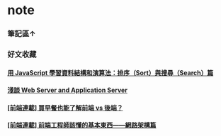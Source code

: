 # note
### 筆記區↑  

### 好文收藏  
#### [用 JavaScript 學習資料結構和演算法：排序（Sort）與搜尋（Search）篇](https://blog.kdchang.cc/2016/09/27/javascript-data-structure-algorithm-sort-and-search/?fbclid=IwAR2pLDYRRXd0REnufh0tH1RmXbzP-2AFErNQ5-zwJ4VOgg-5JUMlY1ywrMI)
#### [淺談 Web Server and Application Server](https://medium.com/@xumingyo/web-server-and-application-server-5a6d9c940eff)
#### [[前端連載] 買早餐也能了解前端 vs 後端？](https://noootown.wordpress.com/2016/03/23/frontend-backend-breakfast/)
#### [[前端連載] 前端工程師該懂的基本東西——網路架構篇](https://noootown.wordpress.com/2016/03/18/fontend-engineer-should-know-network-structure/)
